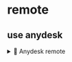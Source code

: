 # remote

## use anydesk

<details>
  <summary>📌 Anydesk remote </summary>

  ## Cách sủ dụng anydesk auto ket noi voi thiet bi
  - 📌 Danh sách gạch đầu dòng
  - ✅ Check box
  - ![Bước 1](Accets/B1.png)


```sh
echo "Hello World!"
